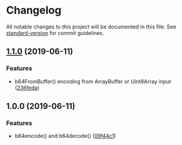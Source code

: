 # Changelog

All notable changes to this project will be documented in this file. See [standard-version](https://github.com/conventional-changelog/standard-version) for commit guidelines.

## [1.1.0](https://github.com/waitingsong/base64/compare/v1.0.0...v1.1.0) (2019-06-11)


### Features

* b64FromBuffer() encoding from ArrayBuffer or Uint8Array input ([236feda](https://github.com/waitingsong/base64/commit/236feda))



## 1.0.0 (2019-06-11)


### Features

* b64encode() and b64decode() ([09f44c1](https://github.com/waitingsong/base64/commit/09f44c1))
